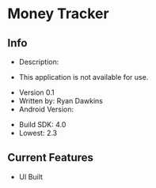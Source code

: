 # Money Tracker

## Info
* Description:
 - This application is not available for use.
* Version 0.1
* Written by: Ryan Dawkins
* Android Version:
 - Build SDK: 4.0
 - Lowest: 2.3

## Current Features
* UI Built
